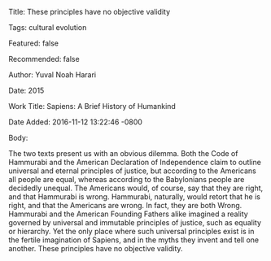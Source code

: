 Title:  These principles have no objective validity

Tags:   cultural evolution

Featured: false

Recommended: false

Author: Yuval Noah Harari

Date:   2015

Work Title: Sapiens: A Brief History of Humankind

Date Added: 2016-11-12 13:22:46 -0800

Body: 

The two texts present us with an obvious dilemma. Both the Code of Hammurabi and the American Declaration of Independence claim to outline universal and eternal principles of justice, but according to the Americans all people are equal, whereas according to the Babylonians people are decidedly unequal. The Americans would, of course, say that they are right, and that Hammurabi is wrong. Hammurabi, naturally, would retort that he is right, and that the Americans are wrong. In fact, they are both Wrong. Hammurabi and the American Founding Fathers alike imagined a reality governed by universal and immutable principles of justice, such as equality or hierarchy. Yet the only place where such universal principles exist is in the fertile imagination of Sapiens, and in the myths they invent and tell one another. These principles have no objective validity.

